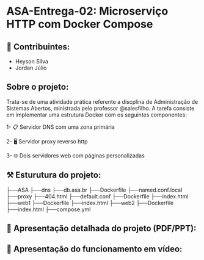 # ASA-Entrega-02: Microserviço HTTP com Docker Compose 

## 🤝 Contribuintes:
- Heyson Silva 
- Jordan Júlio

## Sobre o projeto:
  Trata-se de uma atividade prática referente a discplina de Administração de Sistemas Abertos, ministrada pelo professor @salesfilho. A tarefa consiste em implementar uma estrutura Docker com os seguintes componentes:
  
  1- 📋 Servidor DNS com uma zona primária

  2- 🖥️ Servidor proxy reverso http 

  3- 🌐 Dois servidores web com páginas personalizadas

## ⚒️ Esturutura do projeto:
├──ASA 
  ├──dns
      ├──db.asa.br
      ├──Dockerfile
      ├──named.conf.local
  ├──proxy 
      ├──404.html
      ├──default.conf
      ├──Dockerfile
      ├──index.html
  ├──web1
      ├──Dockerfile
      ├──index.html
  ├──web2
      ├──Dockerfile
      ├──index.html
  ├──compose.yml
  

## 🐳 Apresentação detalhada do projeto (PDF/PPT):

## 🎥 Apresentação do funcionamento em vídeo: 



  
